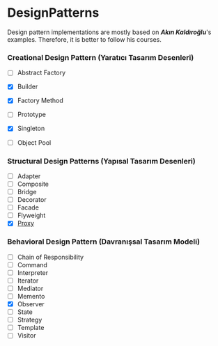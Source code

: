 # DesignPatterns

Design pattern implementations are mostly based on ***Akın Kaldıroğlu***'s examples. Therefore, it is better to follow his courses.

### Creational Design Pattern (Yaratıcı Tasarım Desenleri)

- [ ] Abstract Factory
- [x] Builder 
- [x] Factory Method
- [ ] Prototype
- [x] Singleton
- [ ] Object Pool



### Structural Design Patterns (Yapısal Tasarım Desenleri)

- [ ] Adapter 
- [ ] Composite  
- [ ] Bridge  
- [ ] Decorator  
- [ ] Facade  
- [ ] Flyweight  
- [x] [Proxy](Structural/Proxy/README.md)

### Behavioral Design Pattern (Davranışsal Tasarım Modeli)

- [ ] Chain of Responsibility
- [ ] Command 
- [ ] Interpreter 
- [ ] Iterator 
- [ ] Mediator  
- [ ] Memento  
- [x] Observer  
- [ ] State  
- [ ] Strategy   
- [ ] Template   
- [ ] Visitor   
